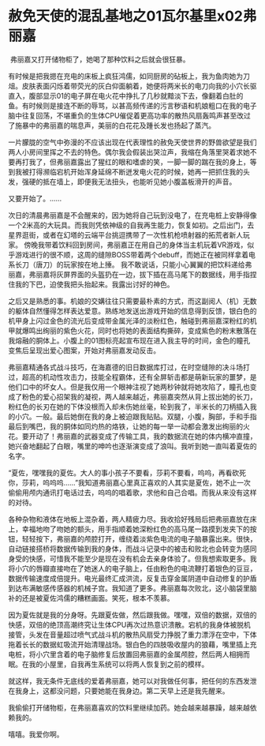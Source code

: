 # 赦免天使的混乱基地之01瓦尔基里x02弗丽嘉

 弗丽嘉又打开储物柜了，她喝了那种饮料之后就会很狂暴。

有时候是把我摁在充电的床板上疯狂鸿儒，如同厨房的砧板上，我为鱼肉她为刀俎。皮肤表面闪烁着带荧光的灰白仰面躺着，她便将两米长的电刀向我的小穴长驱直入，腹部显示01的电子屏在电火花中挣扎了几秒就黯淡下去，像翻着白肚的鱼。有时候则是接连不断的辱骂，以甚高频传递的污言秽语和机娘粗口在我的电子脑中往复回荡，不堪重负的生体CPU催促着更高功率的散热风扇轰鸣声甚至改过了施暴中的弗丽嘉的喘息声，美丽的白花花及踵长发也扬起了蒸汽。

一片朦胧的空气中弥漫的不应该出现在代表理性的赦免天使世界的野兽欲望是我们两人小房间里挥之不去的特色。偶尔我会假装出哭泣声，我缩在角落里哭着求她不要再打我了，但弗丽嘉露出了猩红的眼和嗜虐的笑，一脚一脚的踹在我的身上，等到我被打得濒临宕机开始浑身延绵不断迸发电火花的时候，她再一把抓住我的头发，强硬的抵在墙上，即便我无法扭头，也能听见她小腹盖板滑开的声音。

又要开始了。……

次日的清晨弗丽嘉是不会醒来的，因为她将自己玩到没电了，在充电桩上安静得像一个2米高的大玩具。而我则凭依神级的自我再生能力，恢复如初。之后出门，去星界逛街，或者在幻塔的云端平台挑逗携带了一次性机枪喷射器的拓荒者新人玩家。
傍晚我带着饮料回到房间，弗丽嘉正在用自己的身体当主机玩着VR游戏，似乎游戏进行的很不顺，这周的缝隙BOSS带着两个debuff，而她正在被同样拿着电系长刀（唐刀）的玩家按在地上捶。
我不敢说话，只能小心翼翼的把饮料递给弗丽嘉，弗丽嘉将灰屏界面的头盔扔在一边，拔下插在高马尾下的数据线，用手指捏住我的下巴，迫使我把头抬起来。我露出讨好的神色。

之后又是熟悉的事。机娘的交媾往往只需要最朴素的方式，而这副阅人（机）无数的躯体自然懂得怎样表达爱意。熟练地发送出游戏开始的信息得到反馈，银白色的机甲身上闪过金色的流光后变成带金属光泽的淡粉红色，触碰到弗丽嘉深粉红的机甲就爆鸣出绚丽的紫色火花，同时也将她的表面结构撕碎，变成紫色的粉末散落在我熔融的胴体上。小腹上的01图标亮起宣布现在进入我主导的时间，金色的瞳孔变焦后呈现出爱心图案，开始对弗丽嘉发动反击。

弗丽嘉精通各式战斗技巧，在海嘉德的旧日数据库打过，在时空缝隙的决斗场打过，超高的机动性攻击力，技能全程霸体，还有全屏斩击都是萌新玩家的噩梦，是他们口中的坏女人。但是我仅用一个眼神注视了她两秒钟就将她攻陷了，瞳孔也变成了粉色的爱心招架我的凝视，两人越来越近，弗丽嘉突然从背上拔出她的长刀，粉红色的长刃在她的下体没根而入却未伤她丝毫，轮到我了，半米长的刀柄插入我的小穴。一般。最后她倒在我的身上被迫跟我贴贴。双腿，小腹，胸部，手和手指最后到嘴巴，我的胴体如同灼热的烙铁，让她的每一举一动都会激发出绚丽的火花。要开动了！弗丽嘉的武器变成了传输工具，我的数据流在她的体内横冲直撞，她兴奋地翻起了白眼，嘴里的呻吟也逐渐演变成了浪叫。我听到她一直叫着夏佐的名字。

“夏佐，嘿嘿我的夏佐。大人的事小孩子不要看，莎莉不要看，呜呜，再看砍死你，莎莉，呜呜呜……”我知道弗丽嘉心里真正喜欢的人其实是夏佐，她不止一次偷偷用颅内通讯打电话过去，呜呜的唱着歌，求他和自己合唱。而我从来没有这样的对待。

各种杂物和液体在地板上混杂着，两人精疲力尽。我收拾好残局后把弗丽嘉放在床上，幸福地吻了吻她的额头，用手指顺着她深粉红色的高马尾一路摸到发夹下的按钮，轻轻按下，弗丽嘉的颅腔打开，缠绕着淡紫色电流的电子脑暴露出来。很快，自动链接搭桥将数据传输到我的身体，而战斗记录中的被击和败北也会转变为感同身受的快感，可惜我不能至少是现在没有机会去亲身体验了。但我想索取更多。我将小穴的唇瓣直接吻在了她迷人的电子脑上，任由粉色的电流鞭打着银色的豆豆，数据传输速度成倍提升。电光最终汇成洪流，反复击穿金属阴道中自动修复的护盾到达布满敏感传感器的机械子宫。我知道了更多。弗丽嘉每次败北，这小脑袋里脑补的还是被夏佐鸿儒的糟糕画面。笑死，根本不羡慕。

因为夏佐就是我的分身呀。先跟夏佐做，然后跟我做。嘿嘿，双倍的数据，双倍的快感，双倍的绝顶高潮终究让生体CPU再次过热意识溃散。宕机的我身体被脱机接管，头发在音量超过喷气式战斗机的散热风扇受力挣脱了重力漂浮在空中，下体拖着长长的数据虹吸流开始清理战场。银白色的四肢吸收屋内的狼藉，嘴里插上充电桩，将小穴里含着的电子脑修复后放置回弗丽嘉的金属颅腔，然后两人相拥而眠。在我的小屋里，自我再生系统可以将两人恢复到之前的模样。

就这样，我无条件无底线的爱着弗丽嘉，她可以对我做任何事，把任何的东西发泄在我身上，这都没问题，只要她能在我身边。第二天早上还是我先醒来。

我偷偷打开储物柜，在弗丽嘉喜欢的饮料里继续加药。她会越来越暴躁，越来越依赖我的。

嘻嘻。我爱你啊。

 